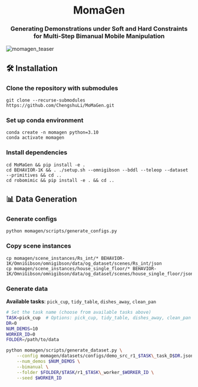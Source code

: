 <h1 align="center">MomaGen</h1>
<h3 align="center">Generating Demonstrations under Soft and Hard Constraints for Multi-Step Bimanual Mobile Manipulation</h3>

![momagen_teaser](https://github.com/user-attachments/assets/278f7c1c-1d73-47c0-942c-e70115875eb4)


## 🛠️ Installation

### Clone the repository with submodules
```
git clone --recurse-submodules https://github.com/ChengshuLi/MoMaGen.git
```

### Set up conda environment
```
conda create -n momagen python=3.10
conda activate momagen
```

### Install dependencies
```
cd MoMaGen && pip install -e .
cd BEHAVIOR-1K && . ./setup.sh --omnigibson --bddl --teleop --dataset --primitives && cd ..
cd robomimic && pip install -e . && cd ..
```

## 📊 Data Generation

### Generate configs
```
python momagen/scripts/generate_configs.py
```

### Copy scene instances
```
cp momagen/scene_instances/Rs_int/* BEHAVIOR-1K/OmniGibson/omnigibson/data/og_dataset/scenes/Rs_int/json
cp momagen/scene_instances/house_single_floor/* BEHAVIOR-1K/OmniGibson/omnigibson/data/og_dataset/scenes/house_single_floor/json
```

### Generate data

**Available tasks**: `pick_cup`, `tidy_table`, `dishes_away`, `clean_pan`

```bash
# Set the task name (choose from available tasks above)
TASK=pick_cup  # Options: pick_cup, tidy_table, dishes_away, clean_pan
DR=0
NUM_DEMOS=10
WORKER_ID=0
FOLDER=/path/to/data

python momagen/scripts/generate_dataset.py \
    --config momagen/datasets/configs/demo_src_r1_$TASK\_task_D$DR.json \
    --num_demos $NUM_DEMOS \
    --bimanual \
    --folder $FOLDER/$TASK/r1_$TASK\_worker_$WORKER_ID \
    --seed $WORKER_ID
```

